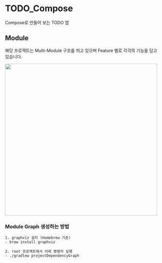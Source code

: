 # TODO_Compose
Compose로 만들어 보는 TODO 앱

## Module
해당 프로젝트는 Multi-Module 구조를 띄고 있으며 Feature 별로 각각의 기능을 담고 있습니다.

<img src="https://github.com/kangmin1012/TODO_Compose/assets/55642709/fbed8432-55bc-4fff-9465-e9de455465be" width="500"/>

### Module Graph 생성하는 방법

```
1. graphviz 설치 (Homebrew 기준)
- brew install graphviz

2. root 프로젝트에서 아래 명령어 실행
- ./gradlew projectDependencyGraph
```
